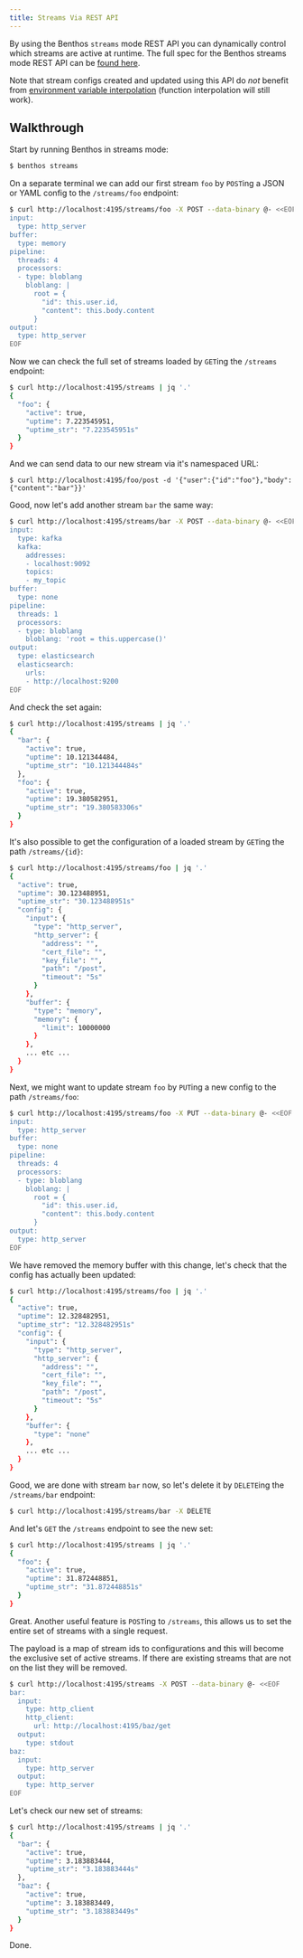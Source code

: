 ```yaml
---
title: Streams Via REST API
---
```


By using the Benthos `streams` mode REST API you can dynamically control which
streams are active at runtime. The full spec for the Benthos streams mode REST
API can be [found here][http-interface].

Note that stream configs created and updated using this API do *not* benefit
from [environment variable interpolation][interpolation] (function interpolation
will still work).

## Walkthrough

Start by running Benthos in streams mode:

```bash
$ benthos streams
```

On a separate terminal we can add our first stream `foo` by `POST`ing a JSON or
YAML config to the `/streams/foo` endpoint:

```bash
$ curl http://localhost:4195/streams/foo -X POST --data-binary @- <<EOF
input:
  type: http_server
buffer:
  type: memory
pipeline:
  threads: 4
  processors:
  - type: bloblang
    bloblang: |
      root = {
        "id": this.user.id,
        "content": this.body.content
      }
output:
  type: http_server
EOF
```

Now we can check the full set of streams loaded by `GET`ing the `/streams`
endpoint:

```bash
$ curl http://localhost:4195/streams | jq '.'
{
  "foo": {
    "active": true,
    "uptime": 7.223545951,
    "uptime_str": "7.223545951s"
  }
}
```

And we can send data to our new stream via it's namespaced URL:

```
$ curl http://localhost:4195/foo/post -d '{"user":{"id":"foo"},"body":{"content":"bar"}}'
```

Good, now let's add another stream `bar` the same way:

```bash
$ curl http://localhost:4195/streams/bar -X POST --data-binary @- <<EOF
input:
  type: kafka
  kafka:
    addresses:
    - localhost:9092
    topics:
    - my_topic
buffer:
  type: none
pipeline:
  threads: 1
  processors:
  - type: bloblang
    bloblang: 'root = this.uppercase()'
output:
  type: elasticsearch
  elasticsearch:
    urls:
    - http://localhost:9200
EOF
```

And check the set again:

```bash
$ curl http://localhost:4195/streams | jq '.'
{
  "bar": {
    "active": true,
    "uptime": 10.121344484,
    "uptime_str": "10.121344484s"
  },
  "foo": {
    "active": true,
    "uptime": 19.380582951,
    "uptime_str": "19.380583306s"
  }
}
```

It's also possible to get the configuration of a loaded stream by `GET`ing the
path `/streams/{id}`:

```bash
$ curl http://localhost:4195/streams/foo | jq '.'
{
  "active": true,
  "uptime": 30.123488951,
  "uptime_str": "30.123488951s"
  "config": {
    "input": {
      "type": "http_server",
      "http_server": {
        "address": "",
        "cert_file": "",
        "key_file": "",
        "path": "/post",
        "timeout": "5s"
      }
    },
    "buffer": {
      "type": "memory",
      "memory": {
        "limit": 10000000
      }
    },
    ... etc ...
  }
}
```

Next, we might want to update stream `foo` by `PUT`ing a new config to the path
`/streams/foo`:

```bash
$ curl http://localhost:4195/streams/foo -X PUT --data-binary @- <<EOF
input:
  type: http_server
buffer:
  type: none
pipeline:
  threads: 4
  processors:
  - type: bloblang
    bloblang: |
      root = {
        "id": this.user.id,
        "content": this.body.content
      }
output:
  type: http_server
EOF
```

We have removed the memory buffer with this change, let's check that the config
has actually been updated:

```bash
$ curl http://localhost:4195/streams/foo | jq '.'
{
  "active": true,
  "uptime": 12.328482951,
  "uptime_str": "12.328482951s"
  "config": {
    "input": {
      "type": "http_server",
      "http_server": {
        "address": "",
        "cert_file": "",
        "key_file": "",
        "path": "/post",
        "timeout": "5s"
      }
    },
    "buffer": {
      "type": "none"
    },
    ... etc ...
  }
}
```

Good, we are done with stream `bar` now, so let's delete it by `DELETE`ing the
`/streams/bar` endpoint:

```bash
$ curl http://localhost:4195/streams/bar -X DELETE
```

And let's `GET` the `/streams` endpoint to see the new set:

```bash
$ curl http://localhost:4195/streams | jq '.'
{
  "foo": {
    "active": true,
    "uptime": 31.872448851,
    "uptime_str": "31.872448851s"
  }
}
```

Great. Another useful feature is `POST`ing to `/streams`, this allows us to set
the entire set of streams with a single request.

The payload is a map of stream ids to configurations and this will become the
exclusive set of active streams. If there are existing streams that are not on
the list they will be removed.

```bash
$ curl http://localhost:4195/streams -X POST --data-binary @- <<EOF
bar:
  input:
    type: http_client
    http_client:
      url: http://localhost:4195/baz/get
  output:
    type: stdout
baz:
  input:
    type: http_server
  output:
    type: http_server
EOF
```

Let's check our new set of streams:

```bash
$ curl http://localhost:4195/streams | jq '.'
{
  "bar": {
    "active": true,
    "uptime": 3.183883444,
    "uptime_str": "3.183883444s"
  },
  "baz": {
    "active": true,
    "uptime": 3.183883449,
    "uptime_str": "3.183883449s"
  }
}
```

Done.

[http-interface]: /docs/guides/streams_mode/streams_api
[interpolation]: /docs/configuration/interpolation
